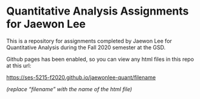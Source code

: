 # Quantitative Analysis Assignments for Jaewon Lee

This is a repository for assignments completed by Jaewon Lee for Quantitative Analysis during the Fall 2020 semester at the GSD.

Github pages has been enabled, so you can view any html files in this repo at this url:

https://ses-5215-f2020.github.io/jaewonlee-quant/filename

*(replace “filename” with the name of the html file)*
